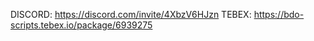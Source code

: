DISCORD: https://discord.com/invite/4XbzV6HJzn 
TEBEX: https://bdo-scripts.tebex.io/package/6939275

